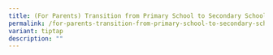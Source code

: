 ```yaml
---
title: (For Parents) Transition from Primary School to Secondary School
permalink: /for-parents-transition-from-primary-school-to-secondary-school/
variant: tiptap
description: ""
---
```

